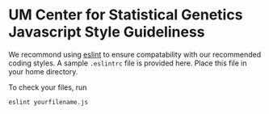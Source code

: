 # UM Center for Statistical Genetics Javascript Style Guideliness 

We recommond using [eslint](http://eslint.org/) to ensure compatability with our recommended coding styles. A sample `.eslintrc` file is provided here. Place this file in your home directory.

To check your files, run

    eslint yourfilename.js


